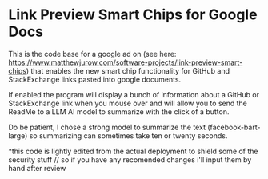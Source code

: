 # Link Preview Smart Chips for Google Docs

This is the code base for a google ad on (see here: https://www.matthewjurow.com/software-projects/link-preview-smart-chips) that enables the new smart chip functionality for GitHub and StackExchange links pasted into google documents.

If enabled the program will display a bunch of information about a GitHub or StackExchange link when you mouse over and will allow you to send the ReadMe to a LLM AI model to summarize with the click of a button.  

Do be patient, I chose a strong model to summarize the text (facebook-bart-large) so summarizing can sometimes take ten or twenty seconds.

*this code is lightly edited from the actual deployment to shield some of the security stuff // so if you have any recomended changes i'll input them by hand after review
